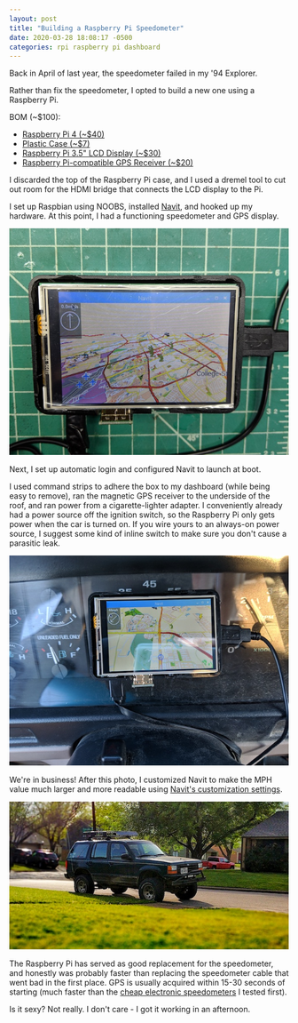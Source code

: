 ```yaml
---
layout: post
title: "Building a Raspberry Pi Speedometer"
date: 2020-03-28 18:08:17 -0500
categories: rpi raspberry pi dashboard
---
```


Back in April of last year, the speedometer failed in my '94 Explorer.

Rather than fix the speedometer, I opted to build a new one using a Raspberry Pi.

BOM (~\$100):

- <a href="https://www.amazon.com/Raspberry-Model-2019-Quad-Bluetooth/dp/B07TD42S27/ref=as_li_ss_tl?dchild=1&keywords=raspberry+pi+4&qid=1585438679&s=electronics&sr=1-4&linkCode=ll1&tag=gleslie03-20&linkId=d2cc7b417708136255d9c38f844f2b14&language=en_US" target="_blank">Raspberry Pi 4 (~\$40)</a>
- <a href="https://www.amazon.com/Raspberry-Case-Black-Compatible-Model/dp/B00UW2G1BS/ref=as_li_ss_tl?dchild=1&keywords=canakit+case&qid=1585438808&s=electronics&sr=1-16&linkCode=ll1&tag=gleslie03-20&linkId=04f8577824301215a9bba0063a1235df&language=en_US" target="_blank">Plastic Case (~\$7)</a>
- <a href="https://www.amazon.com/gp/product/B076M399XX/ref=as_li_tl?ie=UTF8&camp=1789&creative=9325&creativeASIN=B076M399XX&linkCode=as2&tag=gleslie03-20&linkId=a0bc8d146110d760528d3c8bcc1cb310" target="_blank">Raspberry Pi 3.5" LCD Display (~\$30)</a>
- <a href="https://www.amazon.com/gp/product/B078Y52FGQ/ref=as_li_tl?ie=UTF8&camp=1789&creative=9325&creativeASIN=B078Y52FGQ&linkCode=as2&tag=gleslie03-20&linkId=72bfaf0f8b4ef6e9115a8395475b5c99" target="_blank">Raspberry Pi-compatible GPS Receiver (~\$20)</a>

I discarded the top of the Raspberry Pi case, and I used a dremel tool to cut out room for the HDMI bridge that connects the LCD display to the Pi.

I set up Raspbian using NOOBS, installed [Navit](https://www.navit-project.org/), and hooked up my hardware. At this point, I had a functioning speedometer and GPS display.

![Raspberry Pi running Navit](/assets/images/posts/pi-nav.jpg)

Next, I set up automatic login and configured Navit to launch at boot.

I used command strips to adhere the box to my dashboard (while being easy to remove), ran the magnetic GPS receiver to the underside of the roof, and ran power from a cigarette-lighter adapter. I conveniently already had a power source off the ignition switch, so the Raspberry Pi only gets power when the car is turned on. If you wire yours to an always-on power source, I suggest some kind of inline switch to make sure you don't cause a parasitic leak.

![Raspberry Pi in Use](/assets/images/posts/pi-nav-installed.jpg)

We're in business! After this photo, I customized Navit to make the MPH value much larger and more readable using [Navit's customization settings](https://wiki.navit-project.org/index.php/Configuration).

![The Explorer](/assets/images/posts/explorer.jpeg)

The Raspberry Pi has served as good replacement for the speedometer, and honestly was probably faster than replacing the speedometer cable that went bad in the first place. GPS is usually acquired within 15-30 seconds of starting (much faster than the <a href="https://www.amazon.com/LeaningTech-Universal-Speedometer-Overspeed-Windshield/dp/B01LJCA1B0/ref=as_li_ss_tl?dchild=1&keywords=electronic+speedometer&qid=1585438935&sr=8-24&linkCode=ll1&tag=gleslie03-20&linkId=8082d20ee3544eb47ef53da4f035cb35&language=en_US" target="_blank">cheap electronic speedometers</a> I tested first).

Is it sexy? Not really. I don't care - I got it working in an afternoon.
